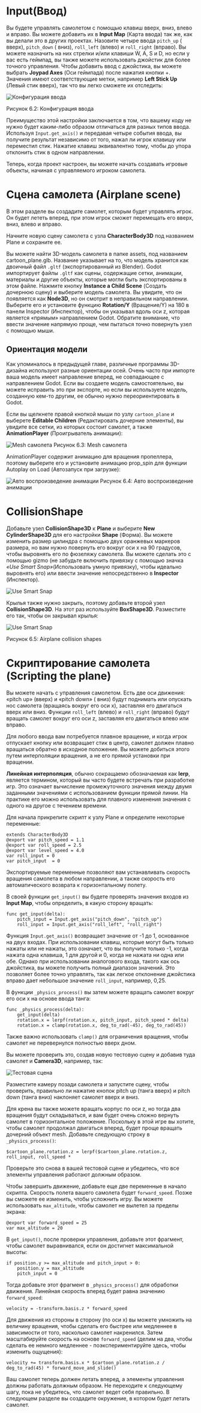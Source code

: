 ﻿# Input(Ввод)

Вы будете управлять самолетом с помощью клавиш вверх, вниз, влево и вправо. Вы можете добавить их в **Input Map** (Карта ввода) так же, как вы делали это в других проектах. Назовите четыре ввода `pitch_up` ( вверх), `pitch_down` ( вниз), `roll_left` (влево) и `roll_right` (вправо). Вы можете назначить на них стрелки и/или клавиши W, A, S и D, но если у вас есть геймпад, вы также можете использовать джойстик для более точного управления. Чтобы добавить ввод с джойстика, вы можете выбрать **Joypad Axes** (Оси геймпада) после нажатия кнопки +. Значения имеют соответствующие метки, например **Left Stick Up** (Левый стик вверх), так что вы легко сможете их отследить:

![Конфигурация ввода](/img/infinity-fly/6.2.jpg)

Рисунок 6.2: Конфигурация ввода

Преимущество этой настройки заключается в том, что вашему коду не нужно будет каким-либо образом отличаться для разных типов ввода. Используя `Input.get_axis()` и передавая четыре события ввода, вы получите результат независимо от того, нажал ли игрок клавишу или переместил стик. Нажатие клавиш эквивалентно тому, чтобы до упора отклонить стик в одном направлении.

Теперь, когда проект настроен, вы можете начать создавать игровые объекты, начиная с управляемого игроком самолета.

# Сцена самолета (Airplane scene)

В этом разделе вы создадите самолет, которым будет управлять игрок. Он будет лететь вперед, при этом игрок сможет перемещать его вверх, вниз, влево и вправо.

Начните новую сцену самолета с узла **CharacterBody3D** под названием Plane и сохраните ее.

Вы можете найти 3D-модель самолета в папке assets, под названием cartoon_plane.glb. Название указывает на то, что модель хранится как двоичный файл `.gltf` (экспортированный из Blender). Godot импортирует файлы `.gltf` как сцены, содержащие сетки, анимации, материалы и другие объекты, которые могли быть экспортированы в этом файле. Нажмите кнопку **Instance a Child Scene** (Создать дочернюю сцену) и выберите модель самолета. Вы увидите, что он появляется как **Node3D**, но он смотрит в неправильном направлении. Выберите его и установите функцию **Rotation/Y** (Вращение/Y) на 180 в панели Inspector (Инспектор), чтобы он указывал вдоль оси z, которая является «прямым» направлением Godot. Обратите внимание, что ввести значение напрямую проще, чем пытаться точно повернуть узел с помощью мыши.

## Ориентация модели

Как упоминалось в предыдущей главе, различные программы 3D-дизайна используют разные ориентации осей. Очень часто при импорте ваша модель имеет направление вперед, не совпадающее с направлением Godot. Если вы создаете модель самостоятельно, вы можете исправить это при экспорте, но если вы используете модель, созданную кем-то другим, ее обычно нужно переориентировать в Godot.

Если вы щелкнете правой кнопкой мыши по узлу `cartoon_plane` и выберете **Editable Children** (Редактировать дочерние элементы), вы увидите все сетки, из которых состоит самолет, а также **AnimationPlayer** (Проигрыватель анимации):

![Mesh самолета](/img/infinity-fly/6.3.jpg)
Рисунок 6.3: Mesh самолета

AnimationPlayer содержит анимацию для вращения пропеллера, поэтому выберите его и установите анимацию prop_spin для функции Autoplay on Load (Автозапуск при загрузке):

![Авто воспроизведение анимации](/img/infinity-fly/6.4.jpg)
Рисунок 6.4: Авто воспроизведение анимации

# CollisionShape

Добавьте узел **CollisionShape3D** к **Plane** и выберите **New CylinderShape3D** для его настройки **Shape** (Форма). Вы можете изменить размер цилиндра с помощью двух оранжевых маркеров размера, но вам нужно повернуть его вокруг оси x на 90 градусов, чтобы выровнять его по фюзеляжу самолета. Вы можете сделать это с помощью gizmo (не забудьте включить привязку с помощью значка *«Use Smart Snap»*(Использовать умную привязку), чтобы идеально выровнять его) или ввести значение непосредственно в **Inspector** (Инспектор).

![Use Smart Snap](/img/infinity-fly/use_smart_snap.jpg)

Крылья также нужно закрыть, поэтому добавьте второй узел **CollisionShape3D**. На этот раз используйте **BoxShape3D**. Разместите его так, чтобы он закрывал крылья:

![Use Smart Snap](/img/infinity-fly/6.5.jpg)

Рисунок 6.5: Airplane collision shapes

# Скриптирование самолета (Scripting the plane)

Вы можете начать с управления самолетом. Есть две оси движения: «pitch up» (вверх) и «pitch down» ( вниз) будут поднимать или опускать нос самолета (вращаясь вокруг его оси x), заставляя его двигаться вверх или вниз. Функции `roll_left` (влево) и `roll_right` (вправо) будут вращать самолет вокруг его оси z, заставляя его двигаться влево или вправо.

Для любого ввода вам потребуется плавное вращение, и когда игрок отпускает кнопку или возвращает стик в центр, самолет должен плавно вращаться обратно в исходное положение. Вы можете добиться этого путем интерполяции вращения, а не его прямой установки при вращении.

**Линейная интерполяция**, обычно сокращаемо обозначаемая как **lerp**, является термином, который вы часто будете встречать при разработке игр. Это означает вычисление промежуточного значения между двумя заданными значениями с использованием функции прямой линии. На практике его можно использовать для плавного изменения значения с одного на другое с течением времени.

Для начала прикрепите скрипт к узлу Plane и определите некоторые переменные:

```gdscript
extends CharacterBody3D
@export var pitch_speed = 1.1
@export var roll_speed = 2.5
@export var level_speed = 4.0
var roll_input = 0
var pitch_input  = 0
```
Экспортируемые переменные позволяют вам устанавливать скорость вращения самолета в любом направлении, а также скорость его автоматического возврата к горизонтальному полету.

В своей функции `get_input()` вы будете проверять значения входов из **Input Map**, чтобы определить, в какую сторону вращать:

```gdscript
func get_input(delta):
    pitch_input = Input.get_axis("pitch_down", "pitch_up")
    roll_input = Input.get_axis("roll_left", "roll_right")
```
Функция `Input.get_axis()` возвращает значение от -1 до 1, основанное на двух входах. При использовании клавиш, которые могут быть только нажаты или не нажаты, это означает, что вы получите только -1, когда нажата одна клавиша, 1 для другой и 0, когда не нажата ни одна или обе. Однако при использовании аналогового входа, такого как ось джойстика, вы можете получить полный диапазон значений. Это позволяет более точно управлять, так как легкое отклонение джойстика вправо дает небольшое значение `roll_input`, например, 0,25.

В функции `_physics_process()` вы затем можете вращать самолет вокруг его оси x на основе ввода танга:
```gdscript
func _physics_process(delta):
    get_input(delta)
    rotation.x = lerpf(rotation.x, pitch_input, pitch_speed * delta)
    rotation.x = clamp(rotation.x, deg_to_rad(-45), deg_to_rad(45))
```
Также важно использовать `clamp()` для ограничения вращения, чтобы самолет не перевернулся полностью вверх дном.

Вы можете проверить это, создав новую тестовую сцену и добавив туда самолет и **Camera3D**, например, так:

![Тестовая сцена](/img/infinity-fly/6.6.jpg)

Разместите камеру позади самолета и запустите сцену, чтобы проверить, правильно ли нажатие кнопок pitch up (танга вверх) и pitch down (танга вниз) наклоняет самолет вверх и вниз.

Для крена вы также можете вращать корпус по оси z, но тогда два вращения будут складываться, и вам будет очень сложно вернуть самолет в горизонтальное положение. Поскольку в этой игре вы хотите, чтобы самолет продолжал двигаться вперед, будет проще вращать дочерний объект mesh. Добавьте следующую строку в `_physics_process()`:

```gdscript
$cartoon_plane.rotation.z = lerpf($cartoon_plane.rotation.z, roll_input, roll_speed * 
```
Проверьте это снова в вашей тестовой сцене и убедитесь, что все элементы управления работают должным образом.

Чтобы завершить движение, добавьте еще две переменные в начало скрипта. Скорость полета вашего самолета будет `forward_speed`. Позже вы сможете ее изменить, чтобы усложнить игру. Вы можете использовать `max_altitude`, чтобы самолет не вылетел за пределы экрана: 

```gdscript
@export var forward_speed = 25
var max_altitude = 20
```

В `get_input()`, после проверки управления,  добавьте этот фрагмент, чтобы самолет выравнивался, если он достигнет максимальной высоты:

```gdscript
if position.y >= max_altitude and pitch_input > 0:
    position.y = max_altitude
    pitch_input = 0
```
Тогда добавьте этот фрагмент в `_physics_process()` для обработки движения. Линейная скорость вперед будет равна значению `forward_speed`:

```gdscript
velocity = -transform.basis.z * forward_speed
```

Для движения из стороны в сторону (по оси x) вы можете умножить на величину вращения, чтобы сделать его быстрее или медленнее в зависимости от того, насколько самолет накренился. Затем масштабируйте скорость на основе `forward_speed` (делим на два, чтобы сделать ее немного медленнее - поэкспериментируйте здесь, чтобы изменить ощущения):

```gdscript
velocity += transform.basis.x * $cartoon_plane.rotation.z / deg_to_rad(45) * forward_move_and_slide()
```

Ваш самолет теперь должен летать вперед, а элементы управления должны работать должным образом. Не переходите к следующему шагу, пока не убедитесь, что самолет ведет себя правильно. В следующем разделе вы создадите окружение, в котором будет летать самолет.